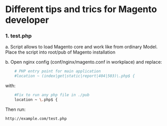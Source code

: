 # Different tips and trics for Magento developer

### 1. test.php

a. Script allows to load Magento core and work like from ordinary Model. Place the script into root/pub of Magento installation

b. Open nginx config (conf/nginx/magento.conf in workplace) and replace:

```sh
    # PHP entry point for main application
    #location ~ (index|get|static|report|404|503)\.php$ {
```

with:

```sh
    #Fix to run any php file in ./pub
	location ~ \.php$ {
```

Then run:

```sh
http://example.com/test.php
```
